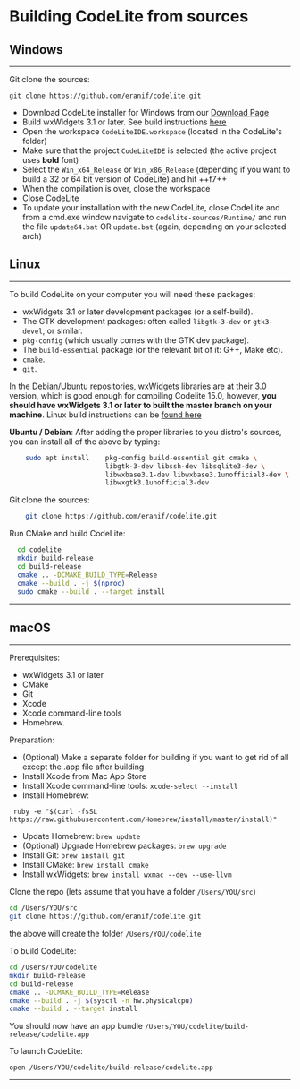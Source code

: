 # Building CodeLite from sources

## Windows
----

Git clone the sources:

    git clone https://github.com/eranif/codelite.git

 - Download CodeLite installer for Windows from our [Download Page][8]
 - Build wxWidgets 3.1 or later. See build instructions [here][5]
 - Open the workspace `CodeLiteIDE.workspace` (located in the CodeLite's folder)
 - Make sure that the project `CodeLiteIDE` is selected (the active project uses **bold** font)
 - Select the `Win_x64_Release` or `Win_x86_Release` (depending if you want to build a 32 or 64 bit version of CodeLite) 
   and hit ++f7++
 - When the compilation is over, close the workspace
 - Close CodeLite
 - To update your installation with the new CodeLite, close CodeLite and from a cmd.exe window navigate to `codelite-sources/Runtime/` and run the file `update64.bat` OR `update.bat` (again, depending on your selected arch)


## Linux
----

To build CodeLite on your computer you will need these packages:

 - wxWidgets 3.1 or later development packages (or a self-build).
 - The GTK development packages: often called `libgtk-3-dev` or `gtk3-devel`, or similar.
 - `pkg-config` (which usually comes with the GTK dev package).
 - The `build-essential` package (or the relevant bit of it: G++, Make etc).
 - `cmake`.
 - `git`.

In the Debian/Ubuntu repositories, wxWidgets libraries are at their 3.0 version, which is good enough for compiling Codelite 15.0, however, **you should have wxWidgets 3.1 or later to built the master branch on your machine**. Linux build instructions can be [found here][6]


**Ubuntu / Debian**: After adding the proper libraries to you distro's sources, you can install all of the above by typing:

```bash
    sudo apt install    pkg-config build-essential git cmake \
                        libgtk-3-dev libssh-dev libsqlite3-dev \
                        libwxbase3.1-dev libwxbase3.1unofficial3-dev \
                        libwxgtk3.1unofficial3-dev
```

Git clone the sources:

```bash
    git clone https://github.com/eranif/codelite.git
```

Run CMake and build CodeLite:

```bash
  cd codelite
  mkdir build-release
  cd build-release
  cmake .. -DCMAKE_BUILD_TYPE=Release
  cmake --build . -j $(nproc)
  sudo cmake --build . --target install
```

----------

## macOS
----

Prerequisites:

 - wxWidgets 3.1 or later
 - CMake
 - Git
 - Xcode
 - Xcode command-line tools
 - Homebrew.

Preparation:

 - (Optional) Make a separate folder for building if you want to get rid of all except the .app file after building
 - Install Xcode from Mac App Store
 - Install Xcode command-line tools: `xcode-select --install`
 - Install Homebrew:

```
 ruby -e "$(curl -fsSL https://raw.githubusercontent.com/Homebrew/install/master/install)"
```

- Update Homebrew: `brew update`
 - (Optional) Upgrade Homebrew packages: `brew upgrade`
 - Install Git: `brew install git`
 - Install CMake: `brew install cmake`
 - Install wxWidgets: `brew install wxmac --dev --use-llvm`


Clone the repo (lets assume that you have a folder `/Users/YOU/src`)

```bash
cd /Users/YOU/src
git clone https://github.com/eranif/codelite.git
```
 the above will create the folder `/Users/YOU/codelite`

 To build CodeLite:

```bash
cd /Users/YOU/codelite
mkdir build-release
cd build-release
cmake .. -DCMAKE_BUILD_TYPE=Release
cmake --build . -j $(sysctl -n hw.physicalcpu)
cmake --build . --target install
```

You should now have an app bundle `/Users/YOU/codelite/build-release/codelite.app`

To launch CodeLite:

`open /Users/YOU/codelite/build-release/codelite.app`

----------


[1]: https://codelite.org
[2]: https://codelite.org/support.php
[3]: https://codelite.org
[4]: https://codelite.org/support.php
[5]: /build_wx_widgets/#windows
[6]: /build_wx_widgets/#linux
[7]: https://wiki.codelite.org/pmwiki.php/Developers/BuildingWxWidgetsWin
[8]: https://codelite.org/support.php